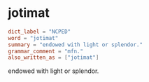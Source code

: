 # jotimat

``` toml
dict_label = "NCPED"
word = "jotimat"
summary = "endowed with light or splendor."
grammar_comment = "mfn."
also_written_as = ["jotimat"]
```

endowed with light or splendor.

